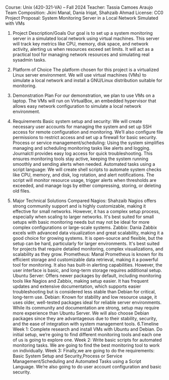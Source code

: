 Course: Unix (420-321-VA) – Fall 2024 
Teacher: Tassia Camoes Araujo 
Team Composition: Jkini Manal, Dania Iriqat, Shahzaib Ahmad
License: CC0
Project Proposal: System Monitoring Server in a Local Network Simulated with VMs
1. Project Description/Goals 
Our goal is to set up a system monitoring server in a simulated local network using virtual machines. This server will track key metrics like CPU, memory, disk space, and network activity, alerting us when resources exceed set limits. It will act as a practical tool for managing network resources and simulating real sysadmin tasks.
2. Platform of Choice
The platform chosen for this project is a virtualized Linux server environment. We will use virtual machines (VMs) to simulate a local network and install a GNU/Linux distribution suitable for monitoring.
3. Demonstration Plan
For our demonstration, we plan to use VMs on a laptop. The VMs will run on VirtualBox, an embedded hypervisor that allows easy network configuration to simulate a local network environment.
 
4. Requirements
Basic system setup and security:
We will create necessary user accounts for managing the system and set up SSH access for remote configuration and monitoring. We’ll also configure file permissions to restrict access and set up a firewall for basic security.
Process or service management/scheduling:
Using the system simplifies managing and scheduling monitoring tasks like alerts and logging. Journalctl provides easy log access for quick troubleshooting. This ensures monitoring tools stay active, keeping the system running smoothly and sending alerts when needed.
Automated tasks using a script language:
We will create shell scripts to automate system checks like CPU, memory, and disk, log rotation, and alert notifications. The script will monitor resource usage, trigger alerts when thresholds are exceeded, and manage logs by either compressing, storing, or deleting old files.
5. Major Technical Solutions Compared 
Nagios: Shahzaib
Nagios offers strong community support and is highly customizable, making it effective for small networks. However, it has a complex setup process, especially when scaling to larger networks. It's best suited for small setups with basic monitoring needs but may not be ideal for more complex configurations or large-scale systems.
Zabbix: Dania
Zabbix excels with advanced data visualization and great scalability, making it a good choice for growing systems. It is open-source and flexible, but the setup can be hard, particularly for larger environments. It's best suited for projects that require detailed monitoring, complex visualizations, and scalability as they grow.
Prometheus: Manal
Prometheus is known for its efficient storage and customizable data retrieval, making it a powerful tool for monitoring. It also has built-in alerting capabilities. However, the user interface is basic, and long-term storage requires additional setup. 
Ubuntu Server: Offers newer packages by default, including monitoring tools like Nagios and Zabbix, making setup easier. It has frequent updates and extensive documentation, which supports easier troubleshooting but is considered less stable than Debian for critical, long-term use.
Debian: Known for stability and low resource usage, it uses older, well-tested packages ideal for reliable server environments. While its community and documentation are strong, setup may require more experience than Ubuntu Server.
We will also choose Debian packages since they are advantageous due to their stability, security, and the ease of integration with system management tools.
6.Timeline
Week 1: 
Complete research and install VMs with Ubuntu  and Debian. Do initial setup, we’re going to find different monitoring tools and each one of us is going to explore one.
Week 2: 
Write basic scripts for automated monitoring tasks. We are going to find the best monitoring tool to work on individually.
Week 3:
Finally,we are going to do the requirements: Basic System Setup and Security,Process or Service Management/Scheduling and  Automated Tasks using a Script Language. We’re also going to do user account configuration and basic security.
